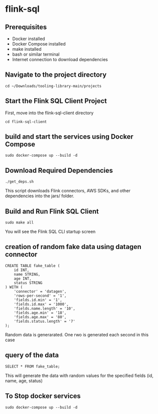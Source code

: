 # flink-sql
## Prerequisites

   - Docker installed
   - Docker Compose installed
   - make installed
   - bash or similar terminal
   - Internet connection to download dependencies
##  Navigate to the project directory
```
cd ~/Downloads/tooling-library-main/projects
```
## Start the Flink SQL Client Project
First, move into the flink-sql-client directory
```
cd flink-sql-client
```
## build and start the services using Docker Compose
```
sudo docker-compose up --build -d
```
## Download Required Dependencies
```
./get_deps.sh
```
This script downloads Flink connectors, AWS SDKs, and other dependencies into the jars/ folder.
## Build and Run Flink SQL Client
```
sudo make all
```
You will see the Flink SQL CLI startup screen

## creation of random fake data using datagen connector
```
CREATE TABLE fake_table (
    id INT,                 
    name STRING,
    age INT,
    status STRING
) WITH (
    'connector' = 'datagen',
    'rows-per-second' = '1',   
    'fields.id.min' = '1',
    'fields.id.max' = '1000',
    'fields.name.length' = '10',
    'fields.age.min' = '18',
    'fields.age.max' = '80',
    'fields.status.length' = '7'
);
```
Random data is generarated. One rwo is generated each second in this case 
## query of the data 
```
SELECT * FROM fake_table;
```
This will generate the data with random values for the specified fields (id, name, age, status)

## To Stop docker services
```
sudo docker-compose up --build -d
```

